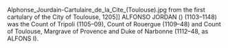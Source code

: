 Alphonse_Jourdain-Cartulaire_de_la_Cite_(Toulouse).jpg from the first cartulary of the City of Toulouse, 1205]] ALFONSO JORDAN () (1103–1148) was the Count of Tripoli (1105–09), Count of Rouergue (1109–48) and Count of Toulouse, Margrave of Provence and Duke of Narbonne (1112–48, as ALFONS I).
